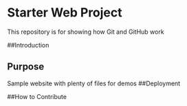 # Starter Web Project

This repository is for showing how Git and GitHub work

##Introduction

## Purpose

Sample website with plenty of files for demos
##Deployment

##How to Contribute